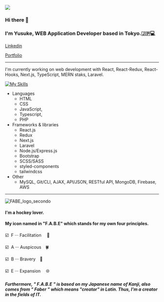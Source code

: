 ![](https://komarev.com/ghpvc/?username=YusukeYoshihiro&color=green)

### Hi there 👋
### I'm Yusuke, WEB Application Developer based in Tokyo.🇯🇵💻
[Linkedin](https://www.linkedin.com/in/yusuke-yoshihiro-ab46491b2/)

[Portfolio](https://yusukeyoshihiro.com/)
***

I'm currently working on web development with React, React-Redux, React-Hooks, Next.js, TypeScript, MERN staks, Laravel.

 [![My Skills](https://skillicons.dev/icons?i=html,css,scss,js,jquery,styledcomponents,tailwindcss,bootstrap,react,redux,nextjs,vue,typescript,nodejs,express,php,laravel,mysql,mongodb,aws,git,github,bitbucket)](https://skillicons.dev)

  - Languages
    - HTML
    - CSS
    - JavaScript, 
    - Typescript, 
    - PHP
  - Frameworks & libraries
    - React.js
    - Redux
    - Next.js
    - Laravel
    - Node.js/Express.js
    - Bootstrap
    - SCSS/SASS 
    - styled-components
    - tailwindcss
  - Other
    - MySQL, Git/CLI, AJAX, API/JSON, RESTful API, MongoDB, Firebase, AWS
    
***
![FABE_logo_secondo](https://user-images.githubusercontent.com/58486430/112737244-3075a180-8f16-11eb-9e1b-7f6eab1242e8.png)



#### I'm a hockey lover. 
#### My icon named in "F.A.B.E" which stands for  my own four principles.

 :ballot_box_with_check:&nbsp;  F ··· Facilitation 　🤝

 :ballot_box_with_check:&nbsp;  A ··· Auspicous　:four_leaf_clover:

 :ballot_box_with_check:&nbsp;  B ··· Bravery　:lion:

 :ballot_box_with_check:&nbsp;  E ··· Expansion 　:globe_with_meridians:

##### Furthermore, " F.A.B.E " is based on my Japanese name of Kanji, also comes from " Faber " which means "creator" in Latin. Thus, I'm a creator in the fields of IT.

